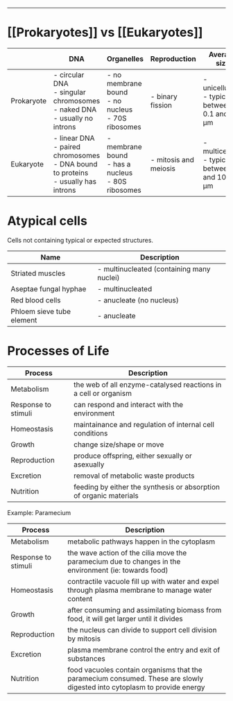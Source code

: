 ___
# [[Prokaryotes]] vs [[Eukaryotes]]

|            | DNA                                                                                       | Organelles                                             | Reproduction          | Average size                                         |
| ---------- | ----------------------------------------------------------------------------------------- | ------------------------------------------------------ | --------------------- | ---------------------------------------------------- |
| Prokaryote | - circular DNA <br>- singular chromosomes<br>- naked DNA<br>- usually no introns          | - no membrane bound<br>- no nucleus<br>- 70S ribosomes | - binary fission      | - unicellular<br>- typically between 0.1 and 5.0 μm  |
| Eukaryote  | - linear DNA<br>- paired chromosomes<br>- DNA bound to proteins<br> - usually has introns | - membrane bound<br>- has a nucleus<br>- 80S ribosomes | - mitosis and meiosis | - multicellular<br>- typically between 10 and 100 μm |
# Atypical cells
Cells not containing typical or expected structures.  

| Name                      | Description                               |
| ------------------------- | ----------------------------------------- |
| Striated muscles          | - multinucleated (containing many nuclei) |
| Aseptae fungal hyphae     | - multinucleated                          |
| Red blood cells           | - anucleate (no nucleus)                  |
| Phloem sieve tube element | - anucleate                               |
# Processes of Life
| Process             | Description                                                        |
| ------------------- | ------------------------------------------------------------------ |
| Metabolism          | the web of all enzyme-catalysed reactions in a cell or organism    |
| Response to stimuli | can respond and interact with the environment                      |
| Homeostasis         | maintainance and regulation of internal cell conditions            |
| Growth              | change size/shape or move                                          |
| Reproduction        | produce offspring, either sexually or asexually                    |
| Excretion           | removal of metabolic waste products                                |
| Nutrition           | feeding by either the synthesis or absorption of organic materials |
Example: Paramecium

| Process             | Description                                                                                                              |
| ------------------- | ------------------------------------------------------------------------------------------------------------------------ |
| Metabolism          | metabolic pathways happen in the cytoplasm                                                                               |
| Response to stimuli | the wave action of the cilia move the paramecium due to changes in the environment (ie: towards food)                    |
| Homeostasis         | contractile vacuole fill up with water and expel through plasma membrane to manage water content                         |
| Growth              | after consuming and assimilating biomass from food, it will get larger until it divides                                  |
| Reproduction        | the nucleus can divide to support cell division by mitosis                                                               |
| Excretion           | plasma membrane control the entry and exit of substances                                                                 |
| Nutrition           | food vacuoles contain organisms that the paramecium consumed. These are slowly digested into cytoplasm to provide energy |